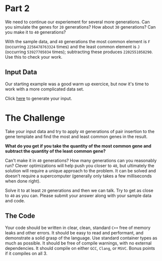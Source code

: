 # Part 2

We need to continue our experiement for several more generations. Can you simulate the genes for `20` generations? How about `30` generations? Can you make it to `40` generations? 

With the sample data, and `40` generations the most common element is `F` (occurring `2256478763324` times) and the least common element is `J` (occurring `53927705034` times); subtracting these produces `2202551058290`. Use this to check your work.

## Input Data

Our starting example was a good warm up exercice, but now it's time to work with a more complicated data set.

Click [here](https://s3.amazonaws.com/inmotion.web/cpp-code-challenge/index.html) to generate your input.

# The Challenge

Take your input data and try to apply `40` generations of pair insertion to the gene template and find the most and least common genes in the result. 

**What do you get if you take the quantity of the most common gene and subtract the quantity of the least common gene?**

Can't make it in `40` generations? How many generations can you reasonably run? Clever optimizations will help push you closer to `40`, but ultimately the solution will require a unique approach to the problem. It can be solved and doesn't require a supercomputer (generally only takes a few milliseconds when done right).

Solve it to at least `20` generations and then we can talk. Try to get as close to `40` as you can. Please submit your answer along with your sample data and code.

## The Code

Your code should be written in clear, clean, standard `C++` free of memory leaks and other errors. It should be easy to read and performant, and demonstrate a solid grasp of the language. Use standard container types as much as possible. It should be free of compile warnings, with no external dependencies. It should compile on either `GCC`, `Clang`, or `MSVC`. Bonus points if it compiles on all 3.